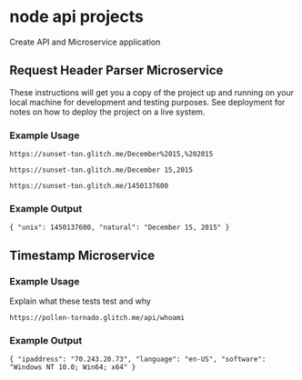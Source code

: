 # node api projects

Create API and Microservice application 

## Request Header Parser Microservice

These instructions will get you a copy of the project up and running on your local machine for development and testing purposes. See deployment for notes on how to deploy the project on a live system.

### Example Usage

```
https://sunset-ton.glitch.me/December%2015,%202015
```
```
https://sunset-ton.glitch.me/December 15,2015
```

```
https://sunset-ton.glitch.me/1450137600
```

### Example Output


```
{ "unix": 1450137600, "natural": "December 15, 2015" }
```


## Timestamp Microservice

### Example Usage

Explain what these tests test and why

```
https://pollen-tornado.glitch.me/api/whoami
```

### Example Output

```
{ "ipaddress": "70.243.20.73", "language": "en-US", "software": "Windows NT 10.0; Win64; x64" }
```
